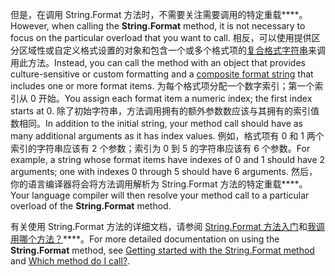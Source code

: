  
<span data-ttu-id="30b55-101">但是，在调用 String.Format 方法时，不需要关注需要调用的特定重载\*\*\*\*。</span><span class="sxs-lookup"><span data-stu-id="30b55-101">However, when calling the **String.Format** method, it is not necessary to focus on the particular overload that you want to call.</span></span> <span data-ttu-id="30b55-102">相反，可以使用提供区分区域性或自定义格式设置的对象和包含一个或多个格式项的[复合格式字符串](/dotnet/standard/base-types/composite-formatting)来调用此方法。</span><span class="sxs-lookup"><span data-stu-id="30b55-102">Instead, you can call the method with an object that provides culture-sensitive or custom formatting and a [composite format string](/dotnet/standard/base-types/composite-formatting) that includes one or more format items.</span></span> <span data-ttu-id="30b55-103">为每个格式项分配一个数字索引；第一个索引从 0 开始。</span><span class="sxs-lookup"><span data-stu-id="30b55-103">You assign each format item a numeric index; the first index starts at 0.</span></span> <span data-ttu-id="30b55-104">除了初始字符串，方法调用拥有的额外参数数应该与其拥有的索引值数相同。</span><span class="sxs-lookup"><span data-stu-id="30b55-104">In addition to the initial string, your method call should have as many additional arguments as it has index values.</span></span> <span data-ttu-id="30b55-105">例如，格式项有 0 和 1 两个索引的字符串应该有 2 个参数；索引为 0 到 5 的字符串应该有 6 个参数。</span><span class="sxs-lookup"><span data-stu-id="30b55-105">For example, a string whose format items have indexes of 0 and 1 should have 2 arguments; one with indexes 0 through 5 should have 6 arguments.</span></span> <span data-ttu-id="30b55-106">然后，你的语言编译器将会将方法调用解析为 String.Format 方法的特定重载\*\*\*\*。</span><span class="sxs-lookup"><span data-stu-id="30b55-106">Your language compiler will then resolve your method call to a particular overload of the **String.Format** method.</span></span>   

<span data-ttu-id="30b55-107">有关使用 String.Format 方法的详细文档，请参阅 [String.Format 方法入门](#Starting)和[我调用哪个方法？](#FTaskList)\*\*\*\*。</span><span class="sxs-lookup"><span data-stu-id="30b55-107">For more detailed documentation on using the **String.Format** method, see [Getting started with the String.Format method](#Starting) and [Which method do I call?](#FTaskList).</span></span>   
